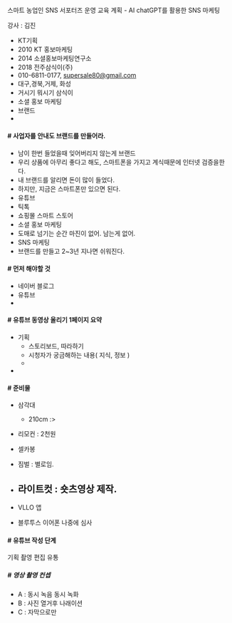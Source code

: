 ##### #
스마트 농업인 SNS 서포터즈 운영 교육 계획 - AI chatGPT를 활용한 SNS 마케팅

강사 : 김진
 - KT기획
 - 2010 KT 홍보마케팅
 - 2014 소셜홍보마케팅연구소
 - 2018 전주삼식이(주)
 - 010-6811-0177, supersale80@gmail.com
 - 대구,경북,거제, 화성
 - 거시기 뭐시기 삼식이
 - 소셜 홍보 마케팅
 - 브랜드
 - 
 #### # 사업자를 안내도 브랜드를 만들어라.
   - 남이 한번 들었을때 잊어버리지 않는게 브랜드
   - 우리 상품에 아무리 좋다고 해도, 스마트폰을 가지고 계식때문에 인터넷 검증을한다.
   - 내 브랜드를 알리면 돈이 많이 들었다.
   - 하지만, 지금은 스마트폰만 있으면 된다.
   - 유튜브
   - 틱톡
   - 쇼핑몰 스마트 스토어
   - 소셜 홍보 마케팅
   - 도매로 넘기는 순간 마진이 없어. 남는게 없어.
   - SNS 마케팅
   - 브랜드를 만들고 2~3년 지나면 쉬워진다.

#### # 먼저 해야할 것
   - 네이버 블로그
   - 유튜브
   - 

#### # 유튜브 동영상 올리기 1페이지 요약
  - 기획
    - 스토리보드, 따라하기 
    - 시청자가 궁금해하는 내용( 지식, 정보 )
    - 
  - 
#### # 준비물
  - 삼각대
    - 210cm :> 
  - 리모컨 : 2천원
  - 셀카봉
  - 짐벌 : 별로임.
  - 라이트컷 : 숏츠영상 제작.
    -
  - VLLO 앱

  - 블루투스 이어폰 나중에 심사

#### # 유튜브 작성 단계
  기획
  촬영
  편집
  유통

##### # 영상 촬영 컨셉
   - A : 동시 녹음 동시 녹화
   - B : 사진 열거후 나래이션
   - C : 자막으로만   

   